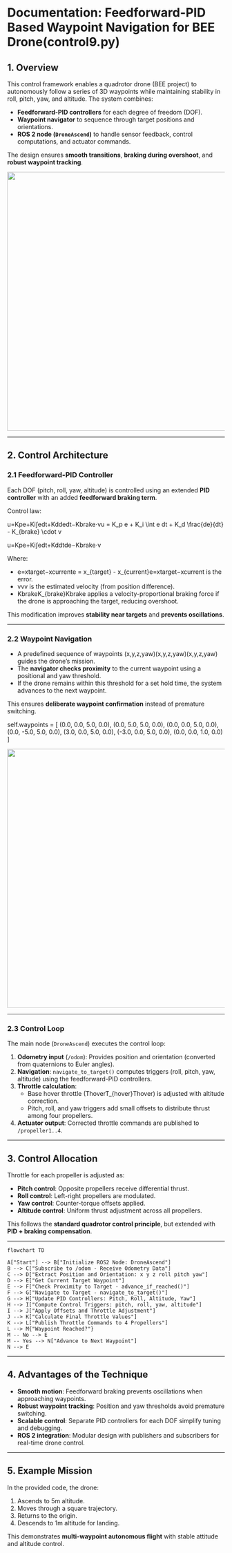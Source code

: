 # Documentation: Feedforward-PID Based Waypoint Navigation for BEE Drone(control9.py)

## 1. Overview

This control framework enables a quadrotor drone (BEE project) to autonomously follow a series of 3D waypoints while maintaining stability in roll, pitch, yaw, and altitude. The system combines:

- **Feedforward-PID controllers** for each degree of freedom (DOF).
- **Waypoint navigator** to sequence through target positions and orientations.
- **ROS 2 node (`DroneAscend`)** to handle sensor feedback, control computations, and actuator commands.

The design ensures **smooth transitions**, **braking during overshoot**, and **robust waypoint tracking**.

<p align="center">
  <img src="drone.gif" width="600">
</p>

---

## 2. Control Architecture

### 2.1 Feedforward-PID Controller

Each DOF (pitch, roll, yaw, altitude) is controlled using an extended **PID controller** with an added **feedforward braking term**.

Control law:

u=Kpe+Ki∫edt+Kddedt−Kbrake⋅vu = K_p e + K_i \int e dt + K_d \frac{de}{dt} - K_{brake} \cdot v

u=Kpe+Ki∫edt+Kddtde−Kbrake⋅v

Where:

- e=xtarget−xcurrente = x_{target} - x_{current}e=xtarget−xcurrent is the error.
- vvv is the estimated velocity (from position difference).
- KbrakeK_{brake}Kbrake applies a velocity-proportional braking force if the drone is approaching the target, reducing overshoot.

This modification improves **stability near targets** and **prevents oscillations**.

---

### 2.2 Waypoint Navigation

- A predefined sequence of waypoints (x,y,z,yaw)(x,y,z,yaw)(x,y,z,yaw) guides the drone’s mission.
- The **navigator checks proximity** to the current waypoint using a positional and yaw threshold.
- If the drone remains within this threshold for a set hold time, the system advances to the next waypoint.

This ensures **deliberate waypoint confirmation** instead of premature switching.

self.waypoints = [
            (0.0, 0.0, 5.0, 0.0),
            (0.0, 5.0, 5.0, 0.0),
            (0.0, 0.0, 5.0, 0.0),
            (0.0, -5.0, 5.0, 0.0),
            (3.0, 0.0, 5.0, 0.0),
            (-3.0, 0.0, 5.0, 0.0),
            (0.0, 0.0, 1.0, 0.0)
        ]

<p align="center">
  <img src="Flight stabiliation in simulation.gif" width="600">
</p>

---

### 2.3 Control Loop

The main node (`DroneAscend`) executes the control loop:

1. **Odometry input** (`/odom`): Provides position and orientation (converted from quaternions to Euler angles).
2. **Navigation**: `navigate_to_target()` computes triggers (roll, pitch, yaw, altitude) using the feedforward-PID controllers.
3. **Throttle calculation**:
    - Base hover throttle (ThoverT_{hover}Thover) is adjusted with altitude correction.
    - Pitch, roll, and yaw triggers add small offsets to distribute thrust among four propellers.
4. **Actuator output**: Corrected throttle commands are published to `/propeller1..4`.

---

## 3. Control Allocation

Throttle for each propeller is adjusted as:

- **Pitch control**: Opposite propellers receive differential thrust.
- **Roll control**: Left-right propellers are modulated.
- **Yaw control**: Counter-torque offsets applied.
- **Altitude control**: Uniform thrust adjustment across all propellers.

This follows the **standard quadrotor control principle**, but extended with **PID + braking compensation**.

---
```mermaid
flowchart TD

A["Start"] --> B["Initialize ROS2 Node: DroneAscend"]
B --> C["Subscribe to /odom - Receive Odometry Data"]
C --> D["Extract Position and Orientation: x y z roll pitch yaw"]
D --> E["Get Current Target Waypoint"]
E --> F["Check Proximity to Target - advance_if_reached()"]
F --> G["Navigate to Target - navigate_to_target()"]
G --> H["Update PID Controllers: Pitch, Roll, Altitude, Yaw"]
H --> I["Compute Control Triggers: pitch, roll, yaw, altitude"]
I --> J["Apply Offsets and Throttle Adjustment"]
J --> K["Calculate Final Throttle Values"]
K --> L["Publish Throttle Commands to 4 Propellers"]
L --> M{"Waypoint Reached?"}
M -- No --> E
M -- Yes --> N["Advance to Next Waypoint"]
N --> E

```
---

## 4. Advantages of the Technique

- **Smooth motion**: Feedforward braking prevents oscillations when approaching waypoints.
- **Robust waypoint tracking**: Position and yaw thresholds avoid premature switching.
- **Scalable control**: Separate PID controllers for each DOF simplify tuning and debugging.
- **ROS 2 integration**: Modular design with publishers and subscribers for real-time drone control.

---

## 5. Example Mission

In the provided code, the drone:

1. Ascends to 5m altitude.
2. Moves through a square trajectory.
3. Returns to the origin.
4. Descends to 1m altitude for landing.

This demonstrates **multi-waypoint autonomous flight** with stable attitude and altitude control.
